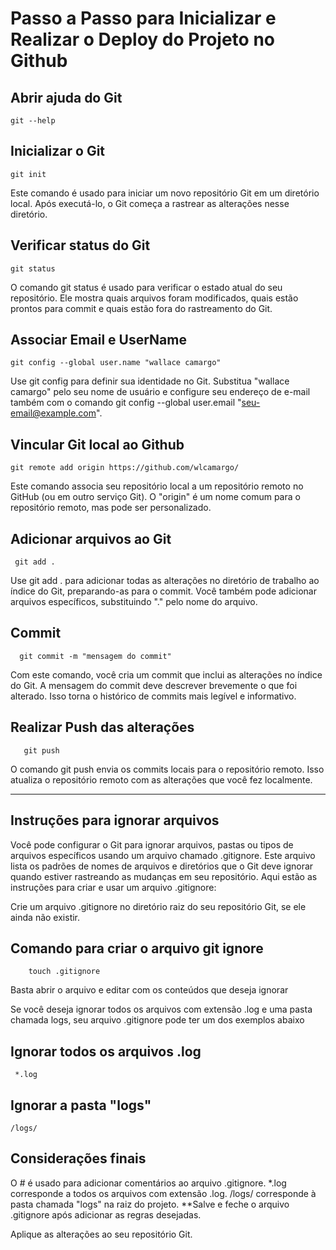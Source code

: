 # Passo a Passo para Inicializar e Realizar o Deploy do Projeto no Github

Abrir ajuda do Git
-
    git --help 

Inicializar o Git
-
	git init
 Este comando é usado para iniciar um novo repositório Git em um diretório local. Após executá-lo, o Git começa a rastrear as alterações nesse diretório.

Verificar status do Git
-
    git status
O comando git status é usado para verificar o estado atual do seu repositório. Ele mostra quais arquivos foram modificados, quais estão prontos para commit e quais estão fora do rastreamento do Git.

Associar Email e UserName
-
    git config --global user.name "wallace camargo"
Use git config para definir sua identidade no Git. Substitua "wallace camargo" pelo seu nome de usuário e configure seu endereço de e-mail também com o comando git config --global user.email "seu-email@example.com".

Vincular Git local ao Github
-
    git remote add origin https://github.com/wlcamargo/
Este comando associa seu repositório local a um repositório remoto no GitHub (ou em outro serviço Git). O "origin" é um nome comum para o repositório remoto, mas pode ser personalizado.

Adicionar arquivos ao Git
-
     git add .
Use git add . para adicionar todas as alterações no diretório de trabalho ao índice do Git, preparando-as para o commit. Você também pode adicionar arquivos específicos, substituindo "." pelo nome do arquivo.

Commit
-
      git commit -m "mensagem do commit"
Com este comando, você cria um commit que inclui as alterações no índice do Git. A mensagem do commit deve descrever brevemente o que foi alterado. Isso torna o histórico de commits mais legível e informativo.

Realizar Push das alterações
-
       git push
O comando git push envia os commits locais para o repositório remoto. Isso atualiza o repositório remoto com as alterações que você fez localmente.


------------------------------------------------------------------------------------------------------------------------------------------------------------------------


Instruções para ignorar arquivos
-
Você pode configurar o Git para ignorar arquivos, pastas ou tipos de arquivos específicos usando um arquivo chamado .gitignore. Este arquivo lista os padrões de nomes de arquivos e diretórios que o Git deve ignorar quando estiver rastreando as mudanças em seu repositório. Aqui estão as instruções para criar e usar um arquivo .gitignore:

Crie um arquivo .gitignore no diretório raiz do seu repositório Git, se ele ainda não existir.

Comando para criar o arquivo git ignore
-
        touch .gitignore

Basta abrir o arquivo e editar com os conteúdos que deseja ignorar

Se você deseja ignorar todos os arquivos com extensão .log e uma pasta chamada logs, seu arquivo .gitignore pode ter um dos exemplos abaixo


Ignorar todos os arquivos .log
-
     *.log

Ignorar a pasta "logs"
-
    /logs/


Considerações finais
-

O # é usado para adicionar comentários ao arquivo .gitignore.
*.log corresponde a todos os arquivos com extensão .log.
/logs/ corresponde à pasta chamada "logs" na raiz do projeto.
**Salve e feche o arquivo .gitignore após adicionar as regras desejadas.

Aplique as alterações ao seu repositório Git.



